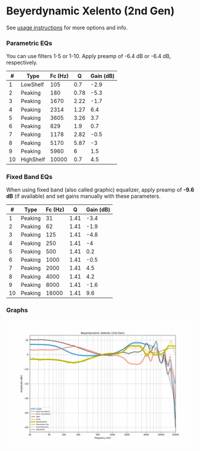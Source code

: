 # Beyerdynamic Xelento (2nd Gen)
See [usage instructions](https://github.com/jaakkopasanen/AutoEq#usage) for more options and info.

### Parametric EQs
You can use filters 1-5 or 1-10. Apply preamp of -6.4 dB or -6.4 dB, respectively.

|   # | Type      |   Fc (Hz) |    Q |   Gain (dB) |
|-----|-----------|-----------|------|-------------|
|   1 | LowShelf  |       105 | 0.7  |        -2.9 |
|   2 | Peaking   |       180 | 0.78 |        -5.3 |
|   3 | Peaking   |      1670 | 2.22 |        -1.7 |
|   4 | Peaking   |      2314 | 1.27 |         6.4 |
|   5 | Peaking   |      3605 | 3.26 |         3.7 |
|   6 | Peaking   |       829 | 1.9  |         0.7 |
|   7 | Peaking   |      1178 | 2.82 |        -0.5 |
|   8 | Peaking   |      5170 | 5.87 |        -3   |
|   9 | Peaking   |      5960 | 6    |         1.5 |
|  10 | HighShelf |     10000 | 0.7  |         4.5 |

### Fixed Band EQs
When using fixed band (also called graphic) equalizer, apply preamp of **-9.6 dB** (if available) and set gains manually with these parameters.

|   # | Type    |   Fc (Hz) |    Q |   Gain (dB) |
|-----|---------|-----------|------|-------------|
|   1 | Peaking |        31 | 1.41 |        -3.4 |
|   2 | Peaking |        62 | 1.41 |        -1.9 |
|   3 | Peaking |       125 | 1.41 |        -4.8 |
|   4 | Peaking |       250 | 1.41 |        -4   |
|   5 | Peaking |       500 | 1.41 |         0.2 |
|   6 | Peaking |      1000 | 1.41 |        -0.5 |
|   7 | Peaking |      2000 | 1.41 |         4.5 |
|   8 | Peaking |      4000 | 1.41 |         4.2 |
|   9 | Peaking |      8000 | 1.41 |        -1.6 |
|  10 | Peaking |     16000 | 1.41 |         9.6 |

### Graphs
![](./Beyerdynamic%20Xelento%20(2nd%20Gen).png)
